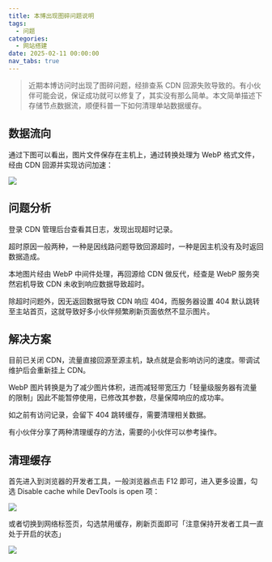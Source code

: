 ```yaml
---
title: 本博出现图碎问题说明
tags:
  - 问题
categories:
  - 网站搭建
date: 2025-02-11 00:00:00
nav_tabs: true
---
```


> 近期本博访问时出现了图碎问题，经排查系 CDN 回源失败导致的。有小伙伴可能会说，保证成功就可以修复了，其实没有那么简单。本文简单描述下存储节点数据流，顺便科普一下如何清理单站数据缓存。

<!-- more -->

## 数据流向

通过下图可以看出，图片文件保存在主机上，通过转换处理为 WebP 格式文件，经由 CDN 回源并实现访问加速：

![](https://cdn.dusays.com/2025/02/798-1.jpg)

## 问题分析

登录 CDN 管理后台查看其日志，发现出现超时记录。

超时原因一般两种，一种是因线路问题导致回源超时，一种是因主机没有及时返回数据造成。

本地图片经由 WebP 中间件处理，再回源给 CDN 做反代，经查是 WebP 服务突然宕机导致 CDN 未收到响应数据导致超时。

除超时问题外，因无返回数据导致 CDN 响应 404，而服务器设置 404 默认跳转至主站首页，这就导致好多小伙伴频繁刷新页面依然不显示图片。

## 解决方案

目前已关闭 CDN，流量直接回源至源主机，缺点就是会影响访问的速度。带调试维护后会重新挂上 CDN。

WebP 图片转换是为了减少图片体积，进而减轻带宽压力「轻量级服务器有流量的限制」因此不能暂停使用，已修改其参数，尽量保障响应的成功率。

如之前有访问记录，会留下 404 跳转缓存，需要清理相关数据。

有小伙伴分享了两种清理缓存的方法，需要的小伙伴可以参考操作。

## 清理缓存

首先进入到浏览器的开发者工具，一般浏览器点击 F12 即可，进入更多设置，勾选 Disable cache while DevTools is open 项：

![](https://cdn.dusays.com/2025/02/798-2.jpg)

或者切换到网络标签页，勾选禁用缓存，刷新页面即可「注意保持开发者工具一直处于开启的状态」

![](https://cdn.dusays.com/2025/02/798-3.jpg)